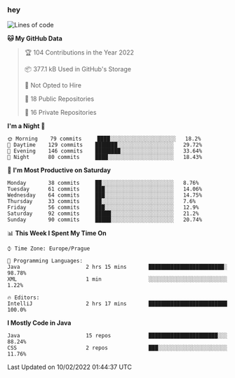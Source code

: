 ### hey

<!--START_SECTION:waka-->
![Lines of code](https://img.shields.io/badge/From%20Hello%20World%20I%27ve%20Written-100%20Thousand%20lines%20of%20code-blue)

**🐱 My GitHub Data** 

> 🏆 104 Contributions in the Year 2022
 > 
> 📦 377.1 kB Used in GitHub's Storage 
 > 
> 🚫 Not Opted to Hire
 > 
> 📜 18 Public Repositories 
 > 
> 🔑 16 Private Repositories  
 > 
**I'm a Night 🦉** 

```text
🌞 Morning    79 commits     ████░░░░░░░░░░░░░░░░░░░░░   18.2% 
🌆 Daytime    129 commits    ███████░░░░░░░░░░░░░░░░░░   29.72% 
🌃 Evening    146 commits    ████████░░░░░░░░░░░░░░░░░   33.64% 
🌙 Night      80 commits     ████░░░░░░░░░░░░░░░░░░░░░   18.43%

```
📅 **I'm Most Productive on Saturday** 

```text
Monday       38 commits     ██░░░░░░░░░░░░░░░░░░░░░░░   8.76% 
Tuesday      61 commits     ███░░░░░░░░░░░░░░░░░░░░░░   14.06% 
Wednesday    64 commits     ███░░░░░░░░░░░░░░░░░░░░░░   14.75% 
Thursday     33 commits     ██░░░░░░░░░░░░░░░░░░░░░░░   7.6% 
Friday       56 commits     ███░░░░░░░░░░░░░░░░░░░░░░   12.9% 
Saturday     92 commits     █████░░░░░░░░░░░░░░░░░░░░   21.2% 
Sunday       90 commits     █████░░░░░░░░░░░░░░░░░░░░   20.74%

```


📊 **This Week I Spent My Time On** 

```text
⌚︎ Time Zone: Europe/Prague

💬 Programming Languages: 
Java                     2 hrs 15 mins       ████████████████████████░   98.78% 
XML                      1 min               ░░░░░░░░░░░░░░░░░░░░░░░░░   1.22%

🔥 Editors: 
IntelliJ                 2 hrs 17 mins       █████████████████████████   100.0%

```

**I Mostly Code in Java** 

```text
Java                     15 repos            ██████████████████████░░░   88.24% 
CSS                      2 repos             ███░░░░░░░░░░░░░░░░░░░░░░   11.76%

```



 Last Updated on 10/02/2022 01:44:37 UTC
<!--END_SECTION:waka-->
